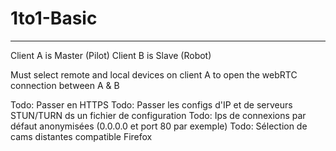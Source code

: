
# 1to1-Basic
------------------------------------------------------------

Client A is Master (Pilot)
Client B is Slave (Robot)

Must select remote and local devices on client A to open the webRTC connection between A & B

Todo: Passer en HTTPS
Todo: Passer les configs d'IP et de serveurs STUN/TURN ds un fichier de configuration
Todo: Ips de connexions par défaut anonymisées (0.0.0.0 et port 80 par exemple)
Todo: Sélection de cams distantes compatible Firefox